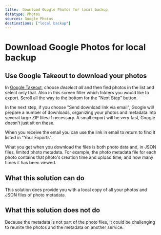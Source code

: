 ```yaml
---
title:  Download Google Photos for local backup
datatype: Photos
sources: Google Photos
destinations: ["local backup"]
---
```


# Download Google Photos for local backup

## Use Google Takeout to download your photos

In [Google Takeout](takeout.google.com), choose *deselect all* and then find photos in the list and 
select only that.  Also in this screen filter which folders you would like to export.  Scroll all 
the way to the bottom for the "Next Step" button.

In the next step, if you choose "Send download link via email", Google will prepare a number of 
downloads, organizing your photos and metadata into several large ZIP files if necessary.  A small
export will be very fast, Google doesn't just sit on these.

When you receive the email you can use the link in email to return to find it listed in "Your Exports".

What you get when you download the files is both photo data and, in JSON files, limited photo metadata.
For example, the photo metadata file for each photo contains that photo's creation time and upload time,
and how many times it has been viewed.

## What this solution can do

This solution does provide you with a local copy of all your photos and JSON files of photo metadata.

## What this solution does not do

Because the metadata is not part of the photo files, it could be challenging to reunite the photos
and the metadata on another service. 
